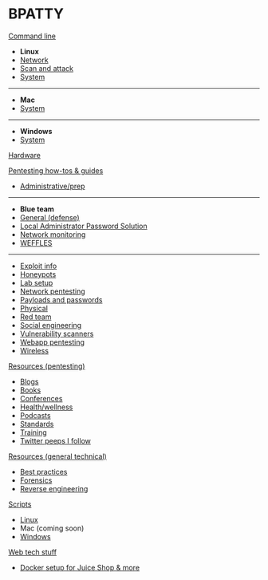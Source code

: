 BPATTY
======

[Command line]()

- **Linux**
- [Network](command_line/linux/network/index.md)
- [Scan and attack](command_line/linux/scan_and_attack/index.md)
- [System](command_line/linux/system/index.md)
- ---
- **Mac**
- [System](command_line/mac/system/index.md)
- ---
- **Windows**
- [System](command_line/windows/system/index.md)

[Hardware](hardware/index.md)

[Pentesting how-tos & guides]()

- [Administrative/prep](pentesting/administrative_stuff/index.md)
- ---
- **Blue team**
- [General (defense)](pentesting/blue_team/index.md)
- [Local Administrator Password Solution](pentesting/blue_team/_individuals/Local_Administrator_Password_Solution_LAPS.md)
- [Network monitoring](pentesting/blue_team/_individuals/network_monitoring.md)
- [WEFFLES](pentesting/blue_team/_individuals/weffles.md)
- ---
- [Exploit info](pentesting/exploit_info/index.md)
- [Honeypots](pentesting/honeypots/index.md)
- [Lab setup](pentesting/lab_setup/index.md)
- [Network pentesting](pentesting/network_pentesting/index.md)
- [Payloads and passwords](pentesting/payloads_and_passwords/index.md)
- [Physical](pentesting/physical/index.md)
- [Red team](pentesting/red_team/index.md)
- [Social engineering](pentesting/social_engineering/index.md)
- [Vulnerability scanners](pentesting/vulnerability_scanners/index.md)
- [Webapp pentesting](pentesting/webapp/index.md)
- [Wireless](pentesting/wireless/index.md)

[Resources (pentesting)]()

- [Blogs](resources/blogs/index.md)
- [Books](resources/books/index.md)
- [Conferences](resources/conferences/index.md)
- [Health/wellness](resources/health_and_wellness/index.md)
- [Podcasts](resources/podcasts/index.md)
- [Standards](resources/standards/index.md)
- [Training](resources/training/index.md)
- [Twitter peeps I follow](resources/twitter/index.md)

[Resources (general technical)]()

- [Best practices](resources_gentech/best_practices/index.md)
- [Forensics](resources_gentech/forensics/index.md)
- [Reverse engineering](resources_gentech/reverse_engineering/index.md)

[Scripts]()

- [Linux](scripts/linux/index.md)
- Mac (coming soon)
- [Windows](scripts/windows/index.md)

[Web tech stuff]()

- [Docker setup for Juice Shop & more](web_tech/web/index.md)
